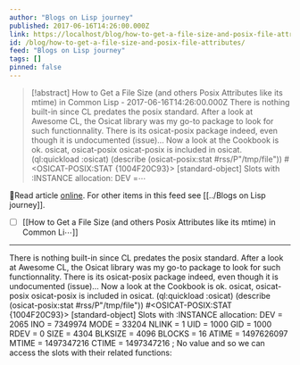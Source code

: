 ```yaml
---
author: "Blogs on Lisp journey"
published: 2017-06-16T14:26:00.000Z
link: https://localhost/blog/how-to-get-a-file-size-and-posix-file-attributes/
id: /blog/how-to-get-a-file-size-and-posix-file-attributes/
feed: "Blogs on Lisp journey"
tags: []
pinned: false
---
```

> [!abstract] How to Get a File Size (and others Posix Attributes like its mtime) in Common Lisp - 2017-06-16T14:26:00.000Z
> There is nothing built-in since CL predates the posix standard. After a look at Awesome CL, the Osicat library was my go-to package to look for such functionnality. There is its osicat-posix package indeed, even though it is undocumented (issue)… Now a look at the Cookbook is ok. osicat, osicat-posix osicat-posix is included in osicat. (ql:quickload :osicat) (describe (osicat-posix:stat #rss/P"/tmp/file")) #<OSICAT-POSIX:STAT {1004F20C93}> [standard-object] Slots with :INSTANCE allocation: DEV =⋯

🔗Read article [online](https://localhost/blog/how-to-get-a-file-size-and-posix-file-attributes/). For other items in this feed see [[../Blogs on Lisp journey]].

- [ ] [[How to Get a File Size (and others Posix Attributes like its mtime) in Common Li⋯]]
- - -
There is nothing built-in since CL predates the posix standard. After a look at Awesome CL, the Osicat library was my go-to package to look for such functionnality. There is its osicat-posix package indeed, even though it is undocumented (issue)… Now a look at the Cookbook is ok. osicat, osicat-posix osicat-posix is included in osicat. (ql:quickload :osicat) (describe (osicat-posix:stat #rss/P"/tmp/file")) #<OSICAT-POSIX:STAT {1004F20C93}> [standard-object] Slots with :INSTANCE allocation: DEV = 2065 INO = 7349974 MODE = 33204 NLINK = 1 UID = 1000 GID = 1000 RDEV = 0 SIZE = 4304 BLKSIZE = 4096 BLOCKS = 16 ATIME = 1497626097 MTIME = 1497347216 CTIME = 1497347216 ; No value and so we can access the slots with their related functions:
